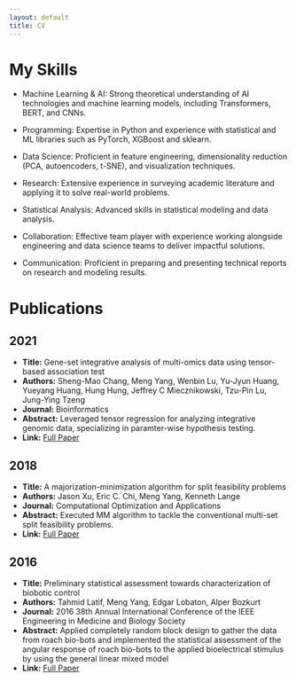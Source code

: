 ```yaml
---
layout: default
title: CV
---
```


# My Skills

- Machine Learning & AI: Strong theoretical understanding of AI technologies and machine learning models, including Transformers, BERT, and CNNs.

- Programming: Expertise in Python and experience with statistical and ML libraries such as PyTorch, XGBoost and sklearn.

- Data Science: Proficient in feature engineering, dimensionality reduction (PCA, autoencoders, t-SNE), and visualization techniques.

- Research: Extensive experience in surveying academic literature and applying it to solve real-world problems.

- Statistical Analysis: Advanced skills in statistical modeling and data analysis.

- Collaboration: Effective team player with experience working alongside engineering and data science teams to deliver impactful solutions.

- Communication: Proficient in preparing and presenting technical reports on research and modeling results.


# Publications

## 2021
- **Title:** Gene-set integrative analysis of multi-omics data using tensor-based association test
- **Authors:** Sheng-Mao Chang, Meng Yang, Wenbin Lu, Yu-Jyun Huang, Yueyang Huang, Hung Hung, Jeffrey C Miecznikowski, Tzu-Pin Lu, Jung-Ying Tzeng
- **Journal:** Bioinformatics
- **Abstract:** Leveraged tensor regression for analyzing integrative genomic data, specializing in paramter-wise hypothesis testing.
- **Link:** [Full Paper](https://academic.oup.com/bioinformatics/article/37/16/2259/6154849)

## 2018
- **Title:** A majorization-minimization algorithm for split feasibility problems
- **Authors:** Jason Xu, Eric C. Chi, Meng Yang, Kenneth Lange 
- **Journal:** Computational Optimization and Applications
- **Abstract:** Executed MM algorithm to tackle the conventional multi-set split feasibility problems.
- **Link:** [Full Paper](https://link.springer.com/article/10.1007/s10589-018-0025-z)

## 2016
- **Title:** Preliminary statistical assessment towards characterization of biobotic control
- **Authors:** Tahmid Latif, Meng Yang, Edgar Lobaton, Alper Bozkurt 
- **Journal:** 2016 38th Annual International Conference of the IEEE Engineering in Medicine and Biology Society
- **Abstract:** Applied completely random block design to gather the data from roach bio-bots and implemented the statistical assessment of the angular response of roach bio-bots to the applied bioelectrical stimulus by using the general linear mixed model
- **Link:** [Full Paper](https://ieeexplore.ieee.org/document/7591162)